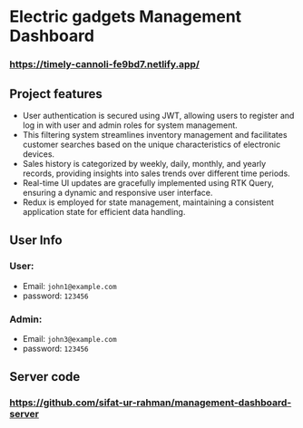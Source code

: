 # Electric gadgets Management Dashboard
### https://timely-cannoli-fe9bd7.netlify.app/

## Project features

- User authentication is secured using JWT, allowing users to register and log in with user and admin roles for system management.
- This filtering system streamlines inventory management and facilitates customer searches based on the unique characteristics of electronic devices.
- Sales history is categorized by weekly, daily, monthly, and yearly records, providing insights into sales trends over different time periods.
- Real-time UI updates are gracefully implemented using RTK Query, ensuring a dynamic and responsive user interface.
- Redux is employed for state management, maintaining a consistent application state for efficient data handling.

## User Info
### User:
- Email: `john1@example.com`
- password: `123456`

### Admin:
- Email: `john3@example.com`
- password: `123456`

## Server code 
### https://github.com/sifat-ur-rahman/management-dashboard-server
